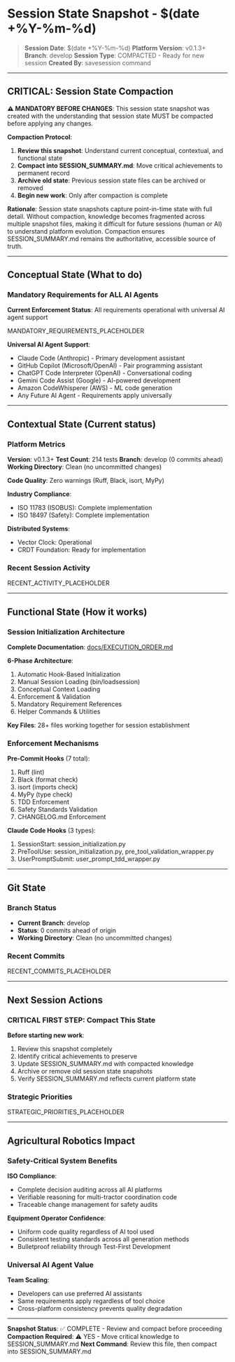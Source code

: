 # Session State Snapshot - $(date +%Y-%m-%d)

> **Session Date**: $(date +%Y-%m-%d)
> **Platform Version**: v0.1.3+
> **Branch**: develop
> **Session Type**: COMPACTED - Ready for new session
> **Created By**: savesession command

---

## CRITICAL: Session State Compaction

**⚠️  MANDATORY BEFORE CHANGES**: This session state snapshot was created with the understanding that session state MUST be compacted before applying any changes.

**Compaction Protocol**:
1. **Review this snapshot**: Understand current conceptual, contextual, and functional state
2. **Compact into SESSION_SUMMARY.md**: Move critical achievements to permanent record
3. **Archive old state**: Previous session state files can be archived or removed
4. **Begin new work**: Only after compaction is complete

**Rationale**: Session state snapshots capture point-in-time state with full detail. Without compaction, knowledge becomes fragmented across multiple snapshot files, making it difficult for future sessions (human or AI) to understand platform evolution. Compaction ensures SESSION_SUMMARY.md remains the authoritative, accessible source of truth.

---

## Conceptual State (What to do)

### Mandatory Requirements for ALL AI Agents

**Current Enforcement Status**: All requirements operational with universal AI agent support

MANDATORY_REQUIREMENTS_PLACEHOLDER

**Universal AI Agent Support**:
- Claude Code (Anthropic) - Primary development assistant
- GitHub Copilot (Microsoft/OpenAI) - Pair programming assistant
- ChatGPT Code Interpreter (OpenAI) - Conversational coding
- Gemini Code Assist (Google) - AI-powered development
- Amazon CodeWhisperer (AWS) - ML code generation
- Any Future AI Agent - Requirements apply universally

---

## Contextual State (Current status)

### Platform Metrics

**Version**: v0.1.3+
**Test Count**: 214 tests
**Branch**: develop (0 commits ahead)
**Working Directory**: Clean (no uncommitted changes)

**Code Quality**: Zero warnings (Ruff, Black, isort, MyPy)

**Industry Compliance**:
- ISO 11783 (ISOBUS): Complete implementation
- ISO 18497 (Safety): Complete implementation

**Distributed Systems**:
- Vector Clock: Operational
- CRDT Foundation: Ready for implementation

### Recent Session Activity

RECENT_ACTIVITY_PLACEHOLDER

---

## Functional State (How it works)

### Session Initialization Architecture

**Complete Documentation**: [docs/EXECUTION_ORDER.md](../EXECUTION_ORDER.md)

**6-Phase Architecture**:
1. Automatic Hook-Based Initialization
2. Manual Session Loading (bin/loadsession)
3. Conceptual Context Loading
4. Enforcement & Validation
5. Mandatory Requirement References
6. Helper Commands & Utilities

**Key Files**: 28+ files working together for session establishment

### Enforcement Mechanisms

**Pre-Commit Hooks** (7 total):
1. Ruff (lint)
2. Black (format check)
3. isort (imports check)
4. MyPy (type check)
5. TDD Enforcement
6. Safety Standards Validation
7. CHANGELOG.md Enforcement

**Claude Code Hooks** (3 types):
1. SessionStart: session_initialization.py
2. PreToolUse: session_initialization.py, pre_tool_validation_wrapper.py
3. UserPromptSubmit: user_prompt_tdd_wrapper.py

---

## Git State

### Branch Status
- **Current Branch**: develop
- **Status**: 0 commits ahead of origin
- **Working Directory**: Clean (no uncommitted changes)

### Recent Commits
RECENT_COMMITS_PLACEHOLDER

---

## Next Session Actions

### CRITICAL FIRST STEP: Compact This State

**Before starting new work**:
1. Review this snapshot completely
2. Identify critical achievements to preserve
3. Update SESSION_SUMMARY.md with compacted knowledge
4. Archive or remove old session state snapshots
5. Verify SESSION_SUMMARY.md reflects current platform state

### Strategic Priorities

STRATEGIC_PRIORITIES_PLACEHOLDER

---

## Agricultural Robotics Impact

### Safety-Critical System Benefits

**ISO Compliance**:
- Complete decision auditing across all AI platforms
- Verifiable reasoning for multi-tractor coordination code
- Traceable change management for safety audits

**Equipment Operator Confidence**:
- Uniform code quality regardless of AI tool used
- Consistent testing standards across all generation methods
- Bulletproof reliability through Test-First Development

### Universal AI Agent Value

**Team Scaling**:
- Developers can use preferred AI assistants
- Same requirements apply regardless of tool choice
- Cross-platform consistency prevents quality degradation

---

**Snapshot Status**: ✅ COMPLETE - Review and compact before proceeding
**Compaction Required**: ⚠️  YES - Move critical knowledge to SESSION_SUMMARY.md
**Next Command**: Review this file, then compact into SESSION_SUMMARY.md
